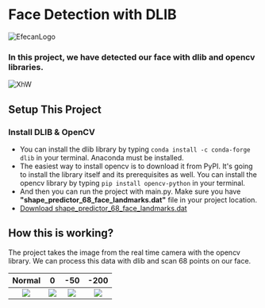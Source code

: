 # Face Detection with DLIB
![EfecanLogo](https://avatars.githubusercontent.com/u/66366306?s=100&u=dc5e6f5b4a05d07958d9a867b803760aa2b1613e&v=4)
### In this project, we have detected our face with dlib and opencv libraries.
![XhW](https://i.imgur.com/qHAcfhX.gif)
## Setup This Project
### Install DLIB & OpenCV
- You can install the dlib library by typing ```conda install -c conda-forge dlib``` in your terminal. Anaconda must be installed.
- The easiest way to install opencv is to download it from PyPI. It's going to install the library itself and its prerequisites as well. You can install the opencv library by typing ```pip install opencv-python``` in your terminal.
- And then you can run the project with main.py. Make sure you have **"shape_predictor_68_face_landmarks.dat"** file in your project location.
- [Download shape_predictor_68_face_landmarks.dat](https://github.com/coneypo/Dlib_face_detection_from_camera/raw/master/data/dlib/shape_predictor_68_face_landmarks.dat)
## How this is working?
The project takes the image from the real time camera with the opencv library. We can process this data with dlib and scan 68 points on our face.

Normal            |  0          | -50                        |  -200
:-------------------------:|:-------------------------:|:-------------------------:|:-------------------------:
![](https://i.imgur.com/uAvW69p.png)  |  ![](https://i.imgur.com/0bUVmgt.png)  |  ![](https://i.imgur.com/GAK10bV.png)  |  ![](https://i.imgur.com/rXmOPGz.png)
